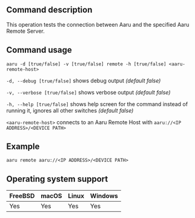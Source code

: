 ## Command description
This operation tests the connection between Aaru and the specified Aaru Remote Server.

## Command usage
```aaru -d [true/false] -v [true/false] remote -h [true/false] <aaru-remote-host>``` 

```-d, --debug [true/false]``` shows debug output *(default false)*

```-v, --verbose [true/false]``` shows verbose output *(default false)*

```-h, --help [true/false]``` shows help screen for the command instead of running it, ignores all other switches *(default false)*

```<aaru-remote-host>``` connects to an Aaru Remote Host with ```aaru://<IP ADDRESS>/<DEVICE PATH>```


## Example
```aaru remote aaru://<IP ADDRESS>/<DEVICE PATH>```

## Operating system support

| FreeBSD | macOS | Linux | Windows |
|---|---|---|---|
| Yes | Yes | Yes | Yes |